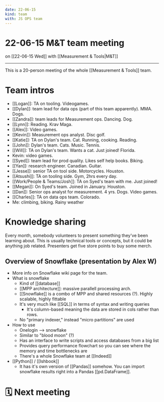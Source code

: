 ```yaml
---
date: 22-06-15
kind: team
with: JS OPS team
---
```

# 22-06-15 M&T team meeting
on [[22-06-15 Wed]]
with [[Measurement & Tools|M&T]]

---
This is a 20-person meeting of the whole [[Measurement & Tools]] team. 

# Team intros
- [[Logan]]: TA on tooling. Videogames. 
- [[Dylan]]: team lead for data ops (part of this team apparently). MMA. Dogs.
- [[Zandra]]: team leads for Measurement ops. Dancing. Dog. 
- [[Lynn]]: Reading. Krav Maga. 
- [[Alex]]: Video games. 
- [[Kevin]]: Measurement ops analyst. Disc golf. 
- [[Katie]]: TA on Dylan's team. Cat. Running, cooking. Reading. 
- [[John]]: Dylan's team. Cats. Music. Tennis. 
- [[Will]]: TA on Dylan's team. Wants a cat. Just joined! Florida. 
- Kevin: video games. 
- [[Syed]]: team lead for prod quality. Likes self help books. Biking. 
- [[Yan]]: research engineer. Canadian. Guitar.  
- [[Jesse]]: senior TA on tool side. Motorcycles. Houston. 
- [[Atsushi]]: TA on tooling side. Gym, 2hrs every day. 
- [[Work/People & Teams/Josh]]: TA on Syed's team with me. Just joined!
- [[Megan]]: On Syed's team. Joined in January. Houston. 
- [[Dan]]: Senior ops analyst for measurement. 4 yrs. Dogs. Video games. 
- [[Charles]]: TA on data ops team. Colorado. 
- Me: climbing, biking. Rainy weather

# Knowledge sharing
Every month, somebody volunteers to present something they've been learning about. This is usually technical tools or concepts, but it could be anything job related. Presenters get five store points to buy some merch. 

## Overview of Snowflake (presentation by Alex W)
- More info on Snowflake wiki page for the team. 
- What is snowflake
	- Kind of [[database]]
	- [[MPP architecture]]: massive parallell processing arch. 
	- [[Snowflake]] is a combo of MPP and shared resources (?). Highly scalable, highly fittable
	- It's very much like [[SQL]] in terms of syntax and writing queries
		- It's column-based meaning the data are stored in cols rather than rows. 
	- No "primary indexer," instead "micro partitions" are used
- How to use
	- Onelogin --> snowflake
	- Similar to "blood moon" (?)
	- Has an interface to write scripts and access databases from a big list
	- Provides query performance flowchart so you can see where the memory and time bottlenecks are
	- There's a whole Snowflake team at [[Indeed]]
- [[Python]] / [[Ishbook]]
	- It has it's own version of [[Pandas]] somehow. You can import snowflake results right into a Pandas [[pd.DataFrame]]. 

# 🗓 Next meeting
